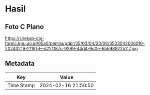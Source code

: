 # Hasil

## Foto C Plano

https://sirekap-obj-formc.kpu.go.id/65a0/pemilu/pdpr/35/03/04/20/06/3503042006010-20240216-211916--d221187c-9399-44d4-9d0e-6b698922b117.jpg


## Metadata

| Key        | Value               |
| ---------- | ------------------- |
| Time Stamp | 2024-02-16 21:50:50 |



